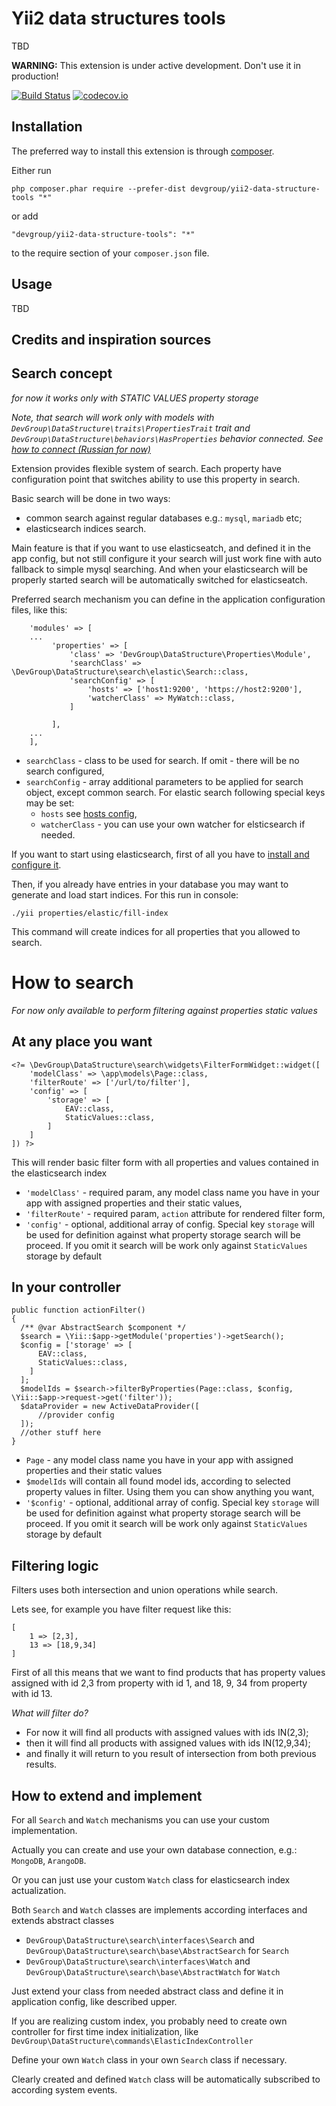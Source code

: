Yii2 data structures tools
===========================
TBD

**WARNING:** This extension is under active development. Don't use it in production!

[![Build Status](https://travis-ci.org/DevGroup-ru/yii2-data-structure-tools.svg)](https://travis-ci.org/DevGroup-ru/yii2-data-structure-tools)
[![codecov.io](https://codecov.io/github/DevGroup-ru/yii2-data-structure-tools/coverage.svg?branch=master)](https://codecov.io/github/DevGroup-ru/yii2-data-structure-tools?branch=master)

Installation
------------

The preferred way to install this extension is through [composer](http://getcomposer.org/download/).

Either run

```
php composer.phar require --prefer-dist devgroup/yii2-data-structure-tools "*"
```

or add

```
"devgroup/yii2-data-structure-tools": "*"
```

to the require section of your `composer.json` file.


Usage
-----

TBD


Credits and inspiration sources
-------------------------------

Search concept
--------------
*for now it works only with STATIC VALUES property storage*

*Note, that search will work only with models with `DevGroup\DataStructure\traits\PropertiesTrait` trait 
and `DevGroup\DataStructure\behaviors\HasProperties` behavior connected. See [how to connect (Russian for now)](/docs/ru/how-to-use.md)*

Extension provides flexible system of search. Each property have configuration point that switches ability to use this property in search. 

Basic search will be done in two ways:

- common search against regular databases e.g.: `mysql`, `mariadb` etc;
- elasticsearch indices search.

Main feature is that if you want to use elasticseatch, and defined it in the app config,
but not still configure it your search will just work fine with auto fallback to simple mysql searching. And when your 
elasticsearch will be properly started search will be automatically switched for elasticseatch.  

Preferred search mechanism you can define in the application configuration files, like this:
```
    'modules' => [
    ...
         'properties' => [
             'class' => 'DevGroup\DataStructure\Properties\Module',
             'searchClass' => \DevGroup\DataStructure\search\elastic\Search::class,
             'searchConfig' => [
                 'hosts' => ['host1:9200', 'https://host2:9200'],
                 'watcherClass' => MyWatch::class,
             ]
                       
         ],
    ...
    ],
```

- `searchClass` - class to be used for search. If omit - there will be no search configured,
- `searchConfig` - array additional parameters to be applied for search object, except common search.
  For elastic search following special keys may be set:
  - `hosts` see [hosts config](https://www.elastic.co/guide/en/elasticsearch/client/php-api/current/_configuration.html),
  - `watcherClass` - you can use your own watcher for elsticsearch if needed.
  
If you want to start using elasticsearch, first of all you have to  [install and configure it](https://www.elastic.co/guide/en/elasticsearch/reference/current/setup.html).

Then, if you already have entries in your database you may want to generate and load start indices. For this run in console:
```
./yii properties/elastic/fill-index
```
This command will create indices for all properties that you allowed to search.

# How to search
*For now only available to perform filtering against properties static values* 
## At any place you want
```
<?= \DevGroup\DataStructure\search\widgets\FilterFormWidget::widget([
    'modelClass' => \app\models\Page::class,
    'filterRoute' => ['/url/to/filter'],
    'config' => [
        'storage' => [
            EAV::class,
            StaticValues::class,
        ]
    ]
]) ?>
```
This will render basic filter form with all properties and values contained in the elasticsearch index
- `'modelClass'` - required param, any model class name you have in your app with assigned properties and their static values,
- `'filterRoute'` - required param, `action` attribute for rendered filter form,
- `'config'` - optional, additional array of config. Special key `storage` will be used for definition against what property storage
search will be proceed. If you omit it search will be work only against `StaticValues` storage by default 

## In your controller
```
public function actionFilter()
{
  /** @var AbstractSearch $component */
  $search = \Yii::$app->getModule('properties')->getSearch();
  $config = ['storage' => [
      EAV::class,
      StaticValues::class,
    ]
  ];
  $modelIds = $search->filterByProperties(Page::class, $config, \Yii::$app->request->get('filter'));
  $dataProvider = new ActiveDataProvider([
      //provider config
  ]);
  //other stuff here
}
```
- `Page` - any model class name you have in your app with assigned properties and their static values
- `$modelIds` will contain all found model ids, according to selected property values in filter. Using them you can show anything you want,
- `'$config'` - optional, additional array of config. Special key `storage` will be used for definition against what property storage
search will be proceed. If you omit it search will be work only against `StaticValues` storage by default 

## Filtering logic

Filters uses both intersection and union operations while search.

Lets see, for example you have filter request like this:
```
[
    1 => [2,3],
    13 => [18,9,34]
]
```
First of all this means that we want to find products that has property values assigned with id 2,3 from property with id 1, 
and 18, 9, 34 from property with id 13.

*What will filter do?*
- For now it will find all products with assigned values with ids IN(2,3);
- then it will find all products with assigned values with ids IN(12,9,34);
- and finally it will return to you result of intersection from both previous results.

## How to extend and implement
For all `Search` and `Watch` mechanisms you can use your custom implementation.

Actually you can create and use your own database connection, e.g.: `MongoDB`, `ArangoDB`. 

Or you can just use your custom `Watch` class for elasticsearch index actualization.

Both `Search` and `Watch` classes are implements according interfaces and extends abstract classes
- `DevGroup\DataStructure\search\interfaces\Search` and `DevGroup\DataStructure\search\base\AbstractSearch` for `Search`
- `DevGroup\DataStructure\search\interfaces\Watch` and `DevGroup\DataStructure\search\base\AbstractWatch` for `Watch`

Just extend your class from needed abstract class and define it in application config, like described upper.

If you are realizing custom index, you probably need to create own controller for first time index initialization, like 
`DevGroup\DataStructure\commands\ElasticIndexController`

Define your own `Watch` class in your own `Search` class if necessary.

Clearly created and defined `Watch` class will be automatically subscribed to according system events. 

